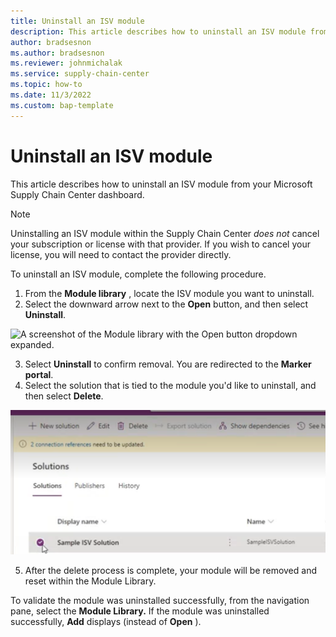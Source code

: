 ```yaml
---
title: Uninstall an ISV module
description: This article describes how to uninstall an ISV module from your Microsoft Supply Chain Center dashboard
author: bradsesnon
ms.author: bradsesnon
ms.reviewer: johnmichalak
ms.service: supply-chain-center
ms.topic: how-to
ms.date: 11/3/2022
ms.custom: bap-template
---
```


# Uninstall an ISV module

This article describes how to uninstall an ISV module from your Microsoft Supply Chain Center dashboard.

>[!Note]
> Uninstalling an ISV module within the Supply Chain Center _does not_ cancel your subscription or license with that provider. If you wish to cancel your license, you will need to contact the provider directly.

To uninstall an ISV module, complete the following procedure.

1. From the **Module library** , locate the ISV module you want to uninstall.
2. Select the downward arrow next to the **Open** button, and then select **Uninstall**.

![A screenshot of the Module library with the Open button dropdown expanded.](media/uninstall-an-isv-module.png)

3. Select **Uninstall** to confirm removal. You are redirected to the **Marker portal**.
4. Select the solution that is tied to the module you'd like to uninstall, and then select **Delete**.

![A screenshot of the Solutions section in Maker portal.](media/maker-portal.png)

5. After the delete process is complete, your module will be removed and reset within the Module Library.

To validate the module was uninstalled successfully, from the navigation pane, select the **Module Library.** If the module was uninstalled successfully, **Add** displays (instead of **Open** ).

